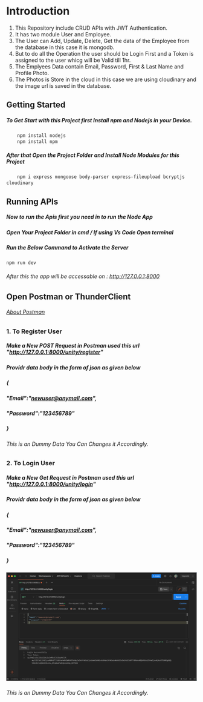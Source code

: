 # Introduction
1. This Repository include CRUD APIs with JWT Authentication.
2. It has two module User and Employee.
3. The User can Add, Update, Delete, Get the data of the Employee from the database in this case it is mongodb.
4. But to do all the Operation the user should be Login First and a Token is assigned to the user whicg will be Valid till 1hr.
5. The Emplyees Data contain Email, Password, First & Last Name and Profile Photo.
6. The Photos is Store in the cloud in this case we are using cloudinary and the image url is saved in the database.

## Getting Started
##### To Get Start with this Project first Install npm and Nodejs in your Device.
        npm install nodejs
        npm install npm
 ##### After that Open the Project Folder and Install Node Modules for this Project
        npm i express mongoose body-parser express-fileupload bcryptjs cloudinary

## Running APIs
##### Now to run the Apis first you need in to run the Node App 
##### Open Your Project Folder in cmd / If using Vs Code Open terminal
##### Run the Below Command to Activate the Server
    npm run dev
###### After this the app will be accessable on : <a href = "http://127.0.0.1:8000">http://127.0.0.1:8000</a>

## Open Postman or ThunderClient 
###### <a href="https://www.postman.com/product/tools/#:~:text=Postman%20can%20be%20used%20to,use%20to%20build%20tests%20quickly.">About Postman</a>

### 1. To Register User
#####  Make a New POST Request in Postman used this url "http://127.0.0.1:8000/unity/register" 
##### Providr data body in the form of json as given below
##### {
##### "Email":"newuser@anymail.com",<br>
##### "Password":"123456789" 
##### }
###### This is an Dummy Data You Can Changes it Accordingly.

### 2. To Login User
#####  Make a New Get Request in Postman used this url "http://127.0.0.1:8000/unity/login" 
##### Providr data body in the form of json as given below
##### {
##### "Email":"newuser@anymail.com",<br>
##### "Password":"123456789" 
##### }

<img src="ReadMe Files/user_login.png">

###### This is an Dummy Data You Can Changes it Accordingly.


